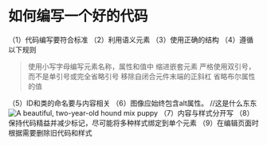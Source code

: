 # 如何编写一个好的代码
（1）代码编写要符合标准
（2）利用语义元素
（3）使用正确的结构
（4）遵循以下规则
   > 使用小写字母编写元素名称，属性和值中
   > 缩进嵌套元素
   > 严格使用双引号，而不是单引号或完全省略引号
   > 移除自闭合元件末端的正斜杠
   > 省略布尔属性的值
   
（5）ID和类的命名要与内容相关
（6）图像应始终包含alt属性。  //这是什么东东
     <img src="puppy.jpg" alt="A beautiful, two-year-old hound mix puppy">
（7）内容与样式分开写
（8）保持代码精益并减少标记，尽可能将多种样式绑定到单个元素
（9）在编辑页面时根据需要删除旧代码和样式
